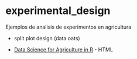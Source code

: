 
<!-- README.md is generated from README.Rmd. Please edit that file -->

# experimental_design

<!-- badges: start -->
<!-- badges: end -->

Ejemplos de analisis de experimentos en agricultura

- split plot design (data oats)

- [Data Science for Agriculture in R](https://schmidtpaul.github.io/dsfair_quarto/) - HTML

